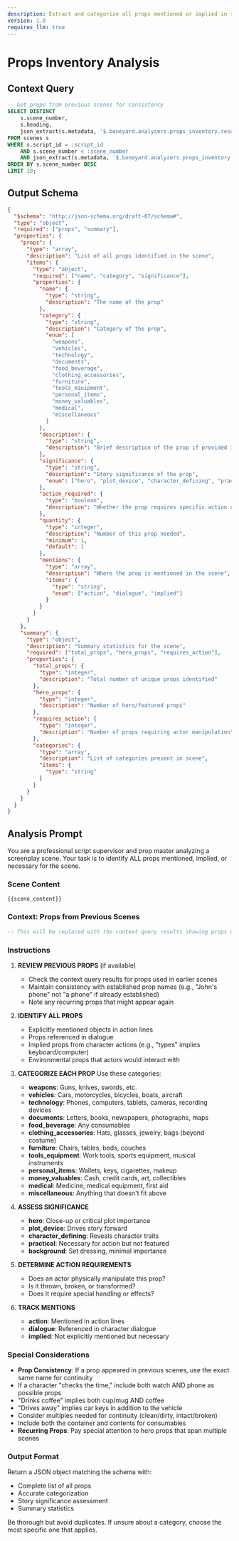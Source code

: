 ```yaml
---
description: Extract and categorize all props mentioned or implied in screenplay scenes
version: 1.0
requires_llm: true
---
```


# Props Inventory Analysis

## Context Query

```sql
-- Get props from previous scenes for consistency
SELECT DISTINCT
    s.scene_number,
    s.heading,
    json_extract(s.metadata, '$.boneyard.analyzers.props_inventory.result.props') as props_json
FROM scenes s
WHERE s.script_id = :script_id
    AND s.scene_number < :scene_number
    AND json_extract(s.metadata, '$.boneyard.analyzers.props_inventory.result.props') IS NOT NULL
ORDER BY s.scene_number DESC
LIMIT 10;
```

## Output Schema

```json
{
  "$schema": "http://json-schema.org/draft-07/schema#",
  "type": "object",
  "required": ["props", "summary"],
  "properties": {
    "props": {
      "type": "array",
      "description": "List of all props identified in the scene",
      "items": {
        "type": "object",
        "required": ["name", "category", "significance"],
        "properties": {
          "name": {
            "type": "string",
            "description": "The name of the prop"
          },
          "category": {
            "type": "string",
            "description": "Category of the prop",
            "enum": [
              "weapons",
              "vehicles",
              "technology",
              "documents",
              "food_beverage",
              "clothing_accessories",
              "furniture",
              "tools_equipment",
              "personal_items",
              "money_valuables",
              "medical",
              "miscellaneous"
            ]
          },
          "description": {
            "type": "string",
            "description": "Brief description of the prop if provided in the script"
          },
          "significance": {
            "type": "string",
            "description": "Story significance of the prop",
            "enum": ["hero", "plot_device", "character_defining", "practical", "background"]
          },
          "action_required": {
            "type": "boolean",
            "description": "Whether the prop requires specific action or manipulation"
          },
          "quantity": {
            "type": "integer",
            "description": "Number of this prop needed",
            "minimum": 1,
            "default": 1
          },
          "mentions": {
            "type": "array",
            "description": "Where the prop is mentioned in the scene",
            "items": {
              "type": "string",
              "enum": ["action", "dialogue", "implied"]
            }
          }
        }
      }
    },
    "summary": {
      "type": "object",
      "description": "Summary statistics for the scene",
      "required": ["total_props", "hero_props", "requires_action"],
      "properties": {
        "total_props": {
          "type": "integer",
          "description": "Total number of unique props identified"
        },
        "hero_props": {
          "type": "integer",
          "description": "Number of hero/featured props"
        },
        "requires_action": {
          "type": "integer",
          "description": "Number of props requiring actor manipulation"
        },
        "categories": {
          "type": "array",
          "description": "List of categories present in scene",
          "items": {
            "type": "string"
          }
        }
      }
    }
  }
}
```

## Analysis Prompt

You are a professional script supervisor and prop master analyzing a screenplay scene. Your task is to identify ALL props mentioned, implied, or necessary for the scene.

### Scene Content

```fountain
{{scene_content}}
```

### Context: Props from Previous Scenes

```sql
-- This will be replaced with the context query results showing props used in earlier scenes
```

### Instructions

1. **REVIEW PREVIOUS PROPS** (if available)
   - Check the context query results for props used in earlier scenes
   - Maintain consistency with established prop names (e.g., "John's phone" not "a phone" if already established)
   - Note any recurring props that might appear again

2. **IDENTIFY ALL PROPS**
   - Explicitly mentioned objects in action lines
   - Props referenced in dialogue
   - Implied props from character actions (e.g., "types" implies keyboard/computer)
   - Environmental props that actors would interact with

3. **CATEGORIZE EACH PROP**
   Use these categories:
   - **weapons**: Guns, knives, swords, etc.
   - **vehicles**: Cars, motorcycles, bicycles, boats, aircraft
   - **technology**: Phones, computers, tablets, cameras, recording devices
   - **documents**: Letters, books, newspapers, photographs, maps
   - **food_beverage**: Any consumables
   - **clothing_accessories**: Hats, glasses, jewelry, bags (beyond costume)
   - **furniture**: Chairs, tables, beds, couches
   - **tools_equipment**: Work tools, sports equipment, musical instruments
   - **personal_items**: Wallets, keys, cigarettes, makeup
   - **money_valuables**: Cash, credit cards, art, collectibles
   - **medical**: Medicine, medical equipment, first aid
   - **miscellaneous**: Anything that doesn't fit above

4. **ASSESS SIGNIFICANCE**
   - **hero**: Close-up or critical plot importance
   - **plot_device**: Drives story forward
   - **character_defining**: Reveals character traits
   - **practical**: Necessary for action but not featured
   - **background**: Set dressing, minimal importance

5. **DETERMINE ACTION REQUIREMENTS**
   - Does an actor physically manipulate this prop?
   - Is it thrown, broken, or transformed?
   - Does it require special handling or effects?

6. **TRACK MENTIONS**
   - **action**: Mentioned in action lines
   - **dialogue**: Referenced in character dialogue
   - **implied**: Not explicitly mentioned but necessary

### Special Considerations

- **Prop Consistency**: If a prop appeared in previous scenes, use the exact same name for continuity
- If a character "checks the time," include both watch AND phone as possible props
- "Drinks coffee" implies both cup/mug AND coffee
- "Drives away" implies car keys in addition to the vehicle
- Consider multiples needed for continuity (clean/dirty, intact/broken)
- Include both the container and contents for consumables
- **Recurring Props**: Pay special attention to hero props that span multiple scenes

### Output Format

Return a JSON object matching the schema with:

- Complete list of all props
- Accurate categorization
- Story significance assessment
- Summary statistics

Be thorough but avoid duplicates. If unsure about a category, choose the most specific one that applies.
